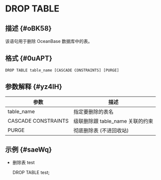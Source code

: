 DROP TABLE 
===============================



描述 {#oBK58}
-----------

该语句用于删除 OceanBase 数据库中的表。

格式 {#0uAPT}
-----------

    DROP TABLE table_name [CASCADE CONSTRAINTS] [PURGE]



参数解释 {#yz4lH}
-------------



|         参数          |           描述           |
|---------------------|------------------------|
| table_name          | 指定要删除的表名               |
| CASCADE CONSTRAINTS | 级联删除跟 table_name 关联的约束 |
| PURGE               | 彻底删除表 (不进回收站)          |



示例 {#saeWq}
-----------

* 删除表 test

  




    DROP TABLE test;



